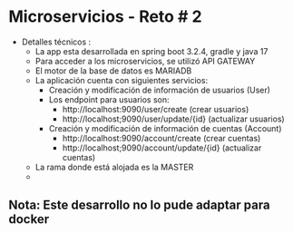 # Microservicios - Reto # 2

* Detalles técnicos :
  * La app esta desarrollada en spring boot 3.2.4, gradle y java 17
  * Para acceder a los microservicios, se utilizó API GATEWAY
  * El motor de la base de datos es MARIADB
  * La aplicación cuenta con siguientes servicios:
    * Creación y modificación de información de usuarios (User)
    * Los endpoint para usuarios son:
      * http://localhost:9090/user/create (crear usuarios)
      * http://localhost;9090/user/update/{id} (actualizar usuarios)
    * Creación y modificación de información de cuentas (Account)
      * http://localhost:9090/account/create (crear cuentas)
      * http://localhost;9090/account/update/{id} (actualizar cuentas)
  * La rama donde está alojada es la MASTER
  * 
    

## Nota: Este desarrollo no lo pude adaptar para docker